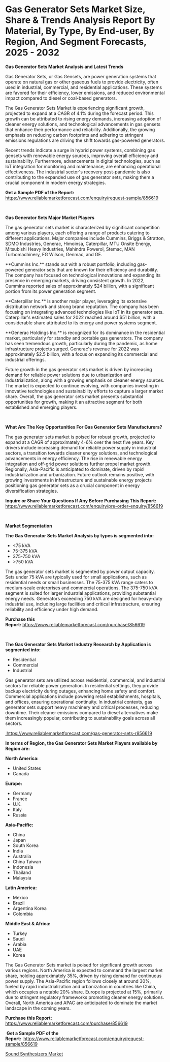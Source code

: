 <p><h1>Gas Generator Sets Market Size, Share & Trends Analysis Report By Material, By Type, By End-user, By Region, And Segment Forecasts, 2025 - 2032</h1></p><p><strong>Gas Generator Sets Market Analysis and Latest Trends</strong></p>
<p><p>Gas Generator Sets, or Gas Gensets, are power generation systems that operate on natural gas or other gaseous fuels to provide electricity, often used in industrial, commercial, and residential applications. These systems are favored for their efficiency, lower emissions, and reduced environmental impact compared to diesel or coal-based generators.</p><p>The Gas Generator Sets Market is experiencing significant growth, projected to expand at a CAGR of 4.1% during the forecast period. This growth can be attributed to rising energy demands, increasing adoption of cleaner energy solutions, and technological advancements in gas gensets that enhance their performance and reliability. Additionally, the growing emphasis on reducing carbon footprints and adhering to stringent emissions regulations are driving the shift towards gas-powered generators.</p><p>Recent trends indicate a surge in hybrid power systems, combining gas gensets with renewable energy sources, improving overall efficiency and sustainability. Furthermore, advancements in digital technologies, such as IoT integration for monitoring and maintenance, are enhancing operational effectiveness. The industrial sector's recovery post-pandemic is also contributing to the expanded use of gas generator sets, making them a crucial component in modern energy strategies.</p></p>
<p><strong>Get a Sample PDF of the Report:&nbsp;</strong> <a href="https://www.reliablemarketforecast.com/enquiry/request-sample/856619?utm_campaign=2272&utm_medium=2&utm_source=Github&utm_content=ia&utm_term=17022025&utm_id=gas-generator-sets">https://www.reliablemarketforecast.com/enquiry/request-sample/856619</a></p>
<p>&nbsp;</p>
<p><strong>Gas Generator Sets Major Market Players</strong></p>
<p><p>The gas generator sets market is characterized by significant competition among various players, each offering a range of products catering to different applications. Major companies include Cummins, Briggs & Stratton, SDMO Industries, Generac, Himoinsa, Caterpillar, MTU Onsite Energy, Mitsubishi Heavy Industries, Mahindra Powerol, Stemac, MAN Turbomachinery, FG Wilson, Genmac, and GE.</p><p>**Cummins Inc.** stands out with a robust portfolio, including gas-powered generator sets that are known for their efficiency and durability. The company has focused on technological innovations and expanding its presence in emerging markets, driving consistent growth. In 2022, Cummins reported sales of approximately $24 billion, with a significant portion from its power generation segment.</p><p>**Caterpillar Inc.** is another major player, leveraging its extensive distribution network and strong brand reputation. The company has been focusing on integrating advanced technologies like IoT in its generator sets. Caterpillar's estimated sales for 2022 reached around $51 billion, with a considerable share attributed to its energy and power systems segment.</p><p>**Generac Holdings Inc.** is recognized for its dominance in the residential market, particularly for standby and portable gas generators. The company has seen tremendous growth, particularly during the pandemic, as home infrastructure projects surged. Generac's revenue for 2022 was approximately $2.5 billion, with a focus on expanding its commercial and industrial offerings.</p><p>Future growth in the gas generator sets market is driven by increasing demand for reliable power solutions due to urbanization and industrialization, along with a growing emphasis on cleaner energy sources. The market is expected to continue evolving, with companies investing in innovative technologies and sustainability efforts to capture a larger market share. Overall, the gas generator sets market presents substantial opportunities for growth, making it an attractive segment for both established and emerging players.</p></p>
<p>&nbsp;</p>
<p><strong>What Are The Key Opportunities For Gas Generator Sets Manufacturers?</strong></p>
<p><p>The gas generator sets market is poised for robust growth, projected to expand at a CAGR of approximately 4-6% over the next five years. Key drivers include increasing demand for reliable power supply in industrial sectors, a transition towards cleaner energy solutions, and technological advancements in energy efficiency. The rise in renewable energy integration and off-grid power solutions further propel market growth. Regionally, Asia-Pacific is anticipated to dominate, driven by rapid industrialization and urbanization. Future outlook remains positive, with growing investments in infrastructure and sustainable energy projects positioning gas generator sets as a crucial component in energy diversification strategies.</p></p>
<p><strong>Inquire or Share Your Questions If Any Before Purchasing This Report:</strong> <a href="https://www.reliablemarketforecast.com/enquiry/pre-order-enquiry/856619?utm_campaign=2272&utm_medium=2&utm_source=Github&utm_content=ia&utm_term=17022025&utm_id=gas-generator-sets">https://www.reliablemarketforecast.com/enquiry/pre-order-enquiry/856619</a></p>
<p>&nbsp;</p>
<p><strong>Market Segmentation</strong></p>
<p><strong>The Gas Generator Sets Market Analysis by types is segmented into:</strong></p>
<p><ul><li><75 kVA</li><li>75-375 kVA</li><li>375-750 kVA</li><li>>750 kVA</li></ul></p>
<p><p>The gas generator sets market is segmented by power output capacity. Sets under 75 kVA are typically used for small applications, such as residential needs or small businesses. The 75-375 kVA range caters to medium-scale enterprises and commercial operations. The 375-750 kVA segment is suited for larger industrial applications, providing substantial energy needs. Generators exceeding 750 kVA are designed for heavy-duty industrial use, including large facilities and critical infrastructure, ensuring reliability and efficiency under high demand.</p></p>
<p><strong>Purchase this Report:&nbsp;</strong><a href="https://www.reliablemarketforecast.com/purchase/856619?utm_campaign=2272&utm_medium=2&utm_source=Github&utm_content=ia&utm_term=17022025&utm_id=gas-generator-sets">https://www.reliablemarketforecast.com/purchase/856619</a></p>
<p>&nbsp;</p>
<p><strong>The Gas Generator Sets Market Industry Research by Application is segmented into:</strong></p>
<p><ul><li>Residential</li><li>Commercial</li><li>Industrial</li></ul></p>
<p><p>Gas generator sets are utilized across residential, commercial, and industrial sectors for reliable power generation. In residential settings, they provide backup electricity during outages, enhancing home safety and comfort. Commercial applications include powering retail establishments, hospitals, and offices, ensuring operational continuity. In industrial contexts, gas generator sets support heavy machinery and critical processes, reducing downtime. Their cleaner emissions compared to diesel alternatives make them increasingly popular, contributing to sustainability goals across all sectors.</p></p>
<p><a href="https://www.reliablemarketforecast.com/gas-generator-sets-r856619?utm_campaign=2272&utm_medium=2&utm_source=Github&utm_content=ia&utm_term=17022025&utm_id=gas-generator-sets">&nbsp;https://www.reliablemarketforecast.com/gas-generator-sets-r856619</a></p>
<p><strong>In terms of Region, the Gas Generator Sets Market Players available by Region are:</strong></p>
<p>
    <p> <strong> North America: </strong>
        <ul>
            <li>United States</li>
            <li>Canada</li>
        </ul>
        </p> 
    <p> <strong> Europe: </strong>
        <ul>
            <li>Germany</li>
            <li>France</li>
            <li>U.K.</li>
            <li>Italy</li>
            <li>Russia</li>
        </ul>
        </p> 
    <p> <strong> Asia-Pacific: </strong>
        <ul>
            <li>China</li>
            <li>Japan</li>
            <li>South Korea</li>
            <li>India</li>
            <li>Australia</li>
            <li>China Taiwan</li>
            <li>Indonesia</li>
            <li>Thailand</li>
            <li>Malaysia</li>
        </ul>
        </p> 
    <p> <strong> Latin America: </strong>
        <ul>
            <li>Mexico</li>
            <li>Brazil</li>
            <li>Argentina Korea</li>
            <li>Colombia</li>
        </ul>
        </p> 
    <p> <strong> Middle East & Africa: </strong>
        <ul>
            <li>Turkey</li>
            <li>Saudi</li>
            <li>Arabia</li>
            <li>UAE</li>
            <li>Korea</li>
        </ul>
    </p>
    </p>
<p><p>The Gas Generator Sets market is poised for significant growth across various regions. North America is expected to command the largest market share, holding approximately 35%, driven by rising demand for continuous power supply. The Asia-Pacific region follows closely at around 30%, fueled by rapid industrialization and urbanization in countries like China, which occupies a notable 20% share. Europe is projected at 15%, primarily due to stringent regulatory frameworks promoting cleaner energy solutions. Overall, North America and APAC are anticipated to dominate the market landscape in the coming years.</p></p>
<p><strong>Purchase this Report: </strong><a href="https://www.reliablemarketforecast.com/purchase/856619?utm_campaign=2272&utm_medium=2&utm_source=Github&utm_content=ia&utm_term=17022025&utm_id=gas-generator-sets">https://www.reliablemarketforecast.com/purchase/856619</a></p>
<p>&nbsp;<strong>Get a Sample PDF of the Report:&nbsp;&nbsp;</strong><a href="https://www.reliablemarketforecast.com/enquiry/request-sample/856619?utm_campaign=2272&utm_medium=2&utm_source=Github&utm_content=ia&utm_term=17022025&utm_id=gas-generator-sets">https://www.reliablemarketforecast.com/enquiry/request-sample/856619</a></p>
<p><strong></strong></p>
<p><p><a href="https://github.com/arvelm4nthig/Market-Research-Report-List-1/blob/main/sound-synthesizers-market.md?utm_campaign=2272&utm_medium=2&utm_source=Github&utm_content=ia&utm_term=17022025&utm_id=gas-generator-sets">Sound Synthesizers Market</a></p></p>
